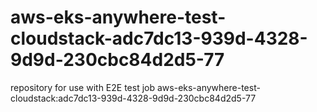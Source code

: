 # aws-eks-anywhere-test-cloudstack-adc7dc13-939d-4328-9d9d-230cbc84d2d5-77
repository for use with E2E test job aws-eks-anywhere-test-cloudstack:adc7dc13-939d-4328-9d9d-230cbc84d2d5-77
